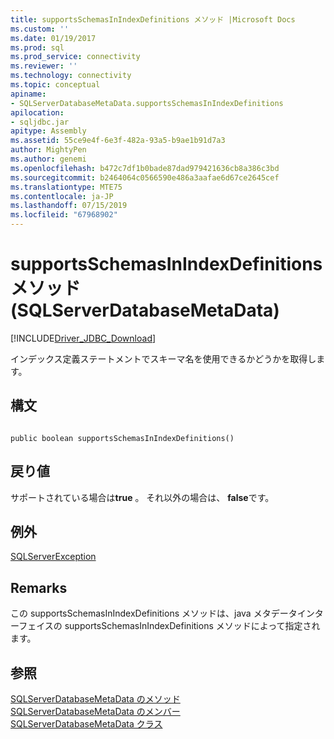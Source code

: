 ```yaml
---
title: supportsSchemasInIndexDefinitions メソッド |Microsoft Docs
ms.custom: ''
ms.date: 01/19/2017
ms.prod: sql
ms.prod_service: connectivity
ms.reviewer: ''
ms.technology: connectivity
ms.topic: conceptual
apiname:
- SQLServerDatabaseMetaData.supportsSchemasInIndexDefinitions
apilocation:
- sqljdbc.jar
apitype: Assembly
ms.assetid: 55ce9e4f-6e3f-482a-93a5-b9ae1b91d7a3
author: MightyPen
ms.author: genemi
ms.openlocfilehash: b472c7df1b0bade87dad979421636cb8a386c3bd
ms.sourcegitcommit: b2464064c0566590e486a3aafae6d67ce2645cef
ms.translationtype: MTE75
ms.contentlocale: ja-JP
ms.lasthandoff: 07/15/2019
ms.locfileid: "67968902"
---
```

# <a name="supportsschemasinindexdefinitions-method-sqlserverdatabasemetadata"></a>supportsSchemasInIndexDefinitions メソッド (SQLServerDatabaseMetaData)
[!INCLUDE[Driver_JDBC_Download](../../../includes/driver_jdbc_download.md)]

  インデックス定義ステートメントでスキーマ名を使用できるかどうかを取得します。  
  
## <a name="syntax"></a>構文  
  
```  
  
public boolean supportsSchemasInIndexDefinitions()  
```  
  
## <a name="return-value"></a>戻り値  
 サポートされている場合は**true** 。 それ以外の場合は、 **false**です。  
  
## <a name="exceptions"></a>例外  
 [SQLServerException](../../../connect/jdbc/reference/sqlserverexception-class.md)  
  
## <a name="remarks"></a>Remarks  
 この supportsSchemasInIndexDefinitions メソッドは、java メタデータインターフェイスの supportsSchemasInIndexDefinitions メソッドによって指定されます。  
  
## <a name="see-also"></a>参照  
 [SQLServerDatabaseMetaData のメソッド](../../../connect/jdbc/reference/sqlserverdatabasemetadata-methods.md)   
 [SQLServerDatabaseMetaData のメンバー](../../../connect/jdbc/reference/sqlserverdatabasemetadata-members.md)   
 [SQLServerDatabaseMetaData クラス](../../../connect/jdbc/reference/sqlserverdatabasemetadata-class.md)  
  
  
